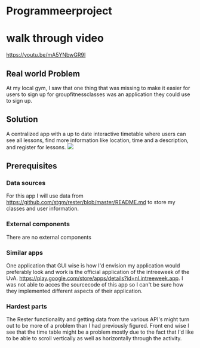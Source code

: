 # Programmeerproject

# walk through video
https://youtu.be/mA5YNbwGR9I

## Real world Problem 
At my local gym, I saw that one thing that was missing to make it easier for users to sign up for groupfitnessclasses was an application they could use to sign up.

## Solution
A centralized app with a up to date interactive timetable where users can see all lessons, find more information like location, time and a description, and register for lessons.
![](images/Programmeerproject-idea.png)

## Prerequisites
### Data sources
For this app I will use data from https://github.com/stgm/rester/blob/master/README.md to store my classes and user information.

### External components
There are no external components

### Similar apps
One application that GUI wise is how I'd envision my application would preferably look and work is the official application of the intreeweek of the UvA. https://play.google.com/store/apps/details?id=nl.intreeweek.app. I was not able to acces the sourcecode of this app so I can't be sure how they implemented different aspects of their application. 

### Hardest parts
The Rester functionality and getting data from the various API's might turn out to be more of a problem than I had previously figured. Front end wise I see that the time table might be a problem mostly due to the fact that I'd like to be able to scroll vertically as well as horizontally through the activity.

